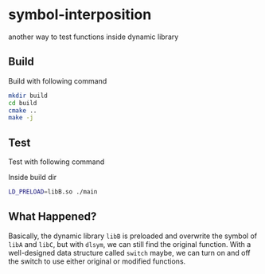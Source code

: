 # symbol-interposition
another way to test functions inside dynamic library

## Build

Build with following command

```bash
mkdir build
cd build
cmake ..
make -j
```

## Test

Test with following command

Inside build dir

```bash
LD_PRELOAD=libB.so ./main
```

## What Happened?

Basically, the dynamic library `libB` is preloaded and overwrite the symbol of `libA` and `libC`, but with `dlsym`, we can still find the original function. With a well-designed data structure called `switch` maybe, we can turn on and off the switch to use either original or modified functions.

